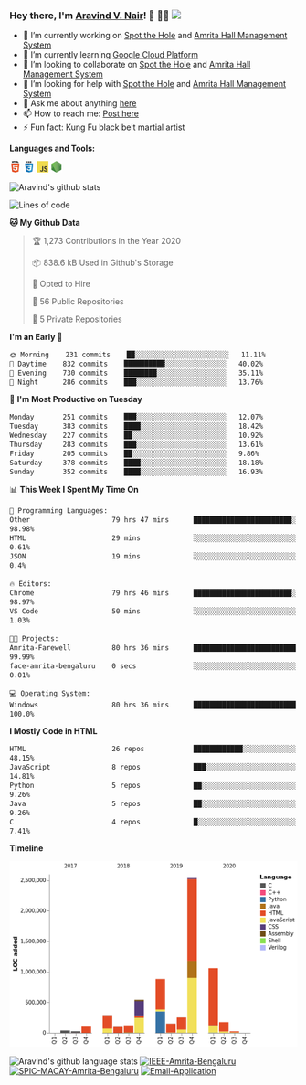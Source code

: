 ### Hey there, I'm [Aravind V. Nair](https://AravindVNair99.github.io)! 👋 👨‍💻 ![](https://komarev.com/ghpvc/?username=AravindVNair99&label=Views)

- 🔭 I’m currently working on [Spot the Hole](https://github.com/AravindVNair99/Spot-the-Hole) and [Amrita Hall Management System](https://github.com/AravindVNair99/Hall-Management-System)
- 🌱 I’m currently learning [Google Cloud Platform](https://cloud.google.com)
- 👯 I’m looking to collaborate on [Spot the Hole](https://github.com/AravindVNair99/Spot-the-Hole) and [Amrita Hall Management System](https://github.com/AravindVNair99/Hall-Management-System)
- 🤔 I’m looking for help with [Spot the Hole](https://github.com/AravindVNair99/Spot-the-Hole) and [Amrita Hall Management System](https://github.com/AravindVNair99/Hall-Management-System)
- 💬 Ask me about anything [here](https://github.com/AravindVNair99/AravindVNair99/issues)
- 📫 How to reach me: [Post here](https://github.com/AravindVNair99/AravindVNair99/issues)
- ⚡ Fun fact: Kung Fu black belt martial artist

**Languages and Tools:**

<code><img height="20px" src="https://raw.githubusercontent.com/github/explore/80688e429a7d4ef2fca1e82350fe8e3517d3494d/topics/html/html.png"></code>
<code><img height="20px" src="https://raw.githubusercontent.com/github/explore/80688e429a7d4ef2fca1e82350fe8e3517d3494d/topics/css/css.png"></code>
<code><img height="20px" src="https://raw.githubusercontent.com/github/explore/80688e429a7d4ef2fca1e82350fe8e3517d3494d/topics/javascript/javascript.png"></code>
<code><img height="20px" src="https://raw.githubusercontent.com/github/explore/80688e429a7d4ef2fca1e82350fe8e3517d3494d/topics/nodejs/nodejs.png"></code>

![Aravind's github stats](https://github-readme-stats.vercel.app/api?username=AravindVNair99&show_icons=true&include_all_commits=true&count_private=true)

<!--START_SECTION:waka-->
![Lines of code](https://img.shields.io/badge/From%20Hello%20World%20I%27ve%20Written-98.5%20million%20lines%20of%20code-blue)

**🐱 My Github Data** 

> 🏆 1,273 Contributions in the Year 2020
 > 
> 📦 838.6 kB Used in Github's Storage 
 > 
> 💼 Opted to Hire
 > 
> 📜 56 Public Repositories
 > 
> 🔑 5 Private Repositories 

**I'm an Early 🐤** 

```text
🌞 Morning    231 commits    ██░░░░░░░░░░░░░░░░░░░░░░░   11.11% 
🌆 Daytime    832 commits    ██████████░░░░░░░░░░░░░░░   40.02% 
🌃 Evening    730 commits    ████████░░░░░░░░░░░░░░░░░   35.11% 
🌙 Night      286 commits    ███░░░░░░░░░░░░░░░░░░░░░░   13.76%

```
📅 **I'm Most Productive on Tuesday** 

```text
Monday       251 commits    ███░░░░░░░░░░░░░░░░░░░░░░   12.07% 
Tuesday      383 commits    ████░░░░░░░░░░░░░░░░░░░░░   18.42% 
Wednesday    227 commits    ██░░░░░░░░░░░░░░░░░░░░░░░   10.92% 
Thursday     283 commits    ███░░░░░░░░░░░░░░░░░░░░░░   13.61% 
Friday       205 commits    ██░░░░░░░░░░░░░░░░░░░░░░░   9.86% 
Saturday     378 commits    ████░░░░░░░░░░░░░░░░░░░░░   18.18% 
Sunday       352 commits    ████░░░░░░░░░░░░░░░░░░░░░   16.93%

```


📊 **This Week I Spent My Time On** 

```text
💬 Programming Languages: 
Other                    79 hrs 47 mins      ████████████████████████░   98.98% 
HTML                     29 mins             ░░░░░░░░░░░░░░░░░░░░░░░░░   0.61% 
JSON                     19 mins             ░░░░░░░░░░░░░░░░░░░░░░░░░   0.4%

🔥 Editors: 
Chrome                   79 hrs 46 mins      ████████████████████████░   98.97% 
VS Code                  50 mins             ░░░░░░░░░░░░░░░░░░░░░░░░░   1.03%

🐱‍💻 Projects: 
Amrita-Farewell          80 hrs 36 mins      █████████████████████████   99.99% 
face-amrita-bengaluru    0 secs              ░░░░░░░░░░░░░░░░░░░░░░░░░   0.01%

💻 Operating System: 
Windows                  80 hrs 36 mins      █████████████████████████   100.0%

```

**I Mostly Code in HTML** 

```text
HTML                     26 repos            ████████████░░░░░░░░░░░░░   48.15% 
JavaScript               8 repos             ███░░░░░░░░░░░░░░░░░░░░░░   14.81% 
Python                   5 repos             ██░░░░░░░░░░░░░░░░░░░░░░░   9.26% 
Java                     5 repos             ██░░░░░░░░░░░░░░░░░░░░░░░   9.26% 
C                        4 repos             █░░░░░░░░░░░░░░░░░░░░░░░░   7.41%

```


**Timeline**

![Chart not found](https://github.com/aravindvnair99/aravindvnair99/blob/master/charts/bar_graph.png) 


<!--END_SECTION:waka-->
![Aravind's github language stats](https://github-readme-stats.vercel.app/api/top-langs/?username=AravindVNair99&layout=compact)
[![IEEE-Amrita-Bengaluru](https://github-readme-stats.vercel.app/api/pin/?username=AravindVNair99&repo=IEEE-Amrita-Bengaluru)](https://github.com/AravindVNair99/IEEE-Amrita-Bengaluru)
[![SPIC-MACAY-Amrita-Bengaluru](https://github-readme-stats.vercel.app/api/pin/?username=AravindVNair99&repo=SPIC-MACAY-Amrita-Bengaluru)](https://github.com/AravindVNair99/SPIC-MACAY-Amrita-Bengaluru)
[![Email-Application](https://github-readme-stats.vercel.app/api/pin/?username=AravindVNair99&repo=Email-Application)](https://github.com/AravindVNair99/Email-Application)

<!--
<p align="center">
<a href="https://buymeacoffee.com/AravindVNair99" target="_blank"><img src="https://cdn.buymeacoffee.com/buttons/arial-blue.png" alt="Buy Aravind A Coffee" height="40" width="170" ></a>
</p>
-->

